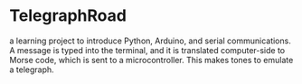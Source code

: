 # TelegraphRoad
a learning project to introduce Python, Arduino, and serial communications. A message is typed into the terminal, and it is translated computer-side to Morse code, which is sent to a microcontroller. This makes tones to emulate a telegraph.
